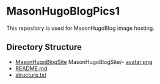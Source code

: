 # MasonHugoBlogPics1
This repository is used for MasonHugoBlog image hosting.
## Directory Structure

  - [MasonHugoBlogSite](MasonHugoBlogSite/MasonHugoBlogSite)
MasonHugoBlogSite/- [avatar.png](MasonHugoBlogSite/avatar.png/avatar.png)
- [README.md](README.md/README.md)
- [structure.txt](structure.txt/structure.txt)
